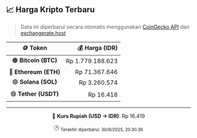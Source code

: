 

<!-- HARGA_KRIPTO -->
## 📈 Harga Kripto Terbaru

> Data ini diperbarui secara otomatis menggunakan [CoinGecko API](https://www.coingecko.com/) dan [exchangerate.host](https://exchangerate.host/)

<div align="center">

| 🪙 Token | 💰 Harga (IDR) |
|:------:|---------------:|
| 🟠 **Bitcoin (BTC)**   | Rp 1.779.188.623 |
| 🔵 **Ethereum (ETH)**  | Rp 71.367.646 |
| 🟣 **Solana (SOL)**    | Rp 3.260.574 |
| 🟢 **Tether (USDT)**   | Rp 16.418 |

---

💱 **Kurs Rupiah (USD → IDR)**: Rp 16.419

🕒 <sub>Terakhir diperbarui: 30/8/2025, 20.30.36</sub>

</div>
<!-- /HARGA_KRIPTO -->